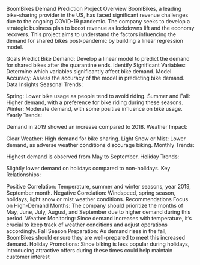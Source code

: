 BoomBikes Demand Prediction
Project Overview
BoomBikes, a leading bike-sharing provider in the US, has faced significant revenue challenges due to the ongoing COVID-19 pandemic. The company seeks to develop a strategic business plan to boost revenue as lockdowns lift and the economy recovers. This project aims to understand the factors influencing the demand for shared bikes post-pandemic by building a linear regression model.

Goals
Predict Bike Demand: Develop a linear model to predict the demand for shared bikes after the quarantine ends.
Identify Significant Variables: Determine which variables significantly affect bike demand.
Model Accuracy: Assess the accuracy of the model in predicting bike demand.
Data Insights
Seasonal Trends:

Spring: Lower bike usage as people tend to avoid riding.
Summer and Fall: Higher demand, with a preference for bike riding during these seasons.
Winter: Moderate demand, with some positive influence on bike usage.
Yearly Trends:

Demand in 2019 showed an increase compared to 2018.
Weather Impact:

Clear Weather: High demand for bike sharing.
Light Snow or Mist: Lower demand, as adverse weather conditions discourage biking.
Monthly Trends:

Highest demand is observed from May to September.
Holiday Trends:

Slightly lower demand on holidays compared to non-holidays.
Key Relationships:

Positive Correlation: Temperature, summer and winter seasons, year 2019, September month.
Negative Correlation: Windspeed, spring season, holidays, light snow or mist weather conditions.
Recommendations
Focus on High-Demand Months: The company should prioritize the months of May, June, July, August, and September due to higher demand during this period.
Weather Monitoring: Since demand increases with temperature, it’s crucial to keep track of weather conditions and adjust operations accordingly.
Fall Season Preparation: As demand rises in the fall, BoomBikes should ensure they are well-prepared to meet this increased demand.
Holiday Promotions: Since biking is less popular during holidays, introducing attractive offers during these times could help maintain customer interest
